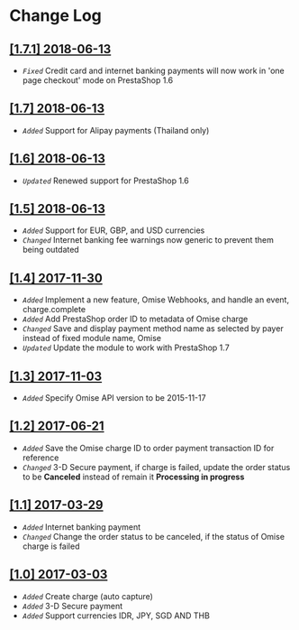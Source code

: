 # Change Log

## [[1.7.1] 2018-06-13](https://github.com/omise/omise-prestashop/releases/tag/v1.7.1)
- *`Fixed`* Credit card and internet banking payments will now work in 'one page checkout' mode on PrestaShop 1.6

## [[1.7] 2018-06-13](https://github.com/omise/omise-prestashop/releases/tag/v1.7)
- *`Added`* Support for Alipay payments (Thailand only)

## [[1.6] 2018-06-13](https://github.com/omise/omise-prestashop/releases/tag/v1.6)
- *`Updated`* Renewed support for PrestaShop 1.6

## [[1.5] 2018-06-13](https://github.com/omise/omise-prestashop/releases/tag/v1.5)
- *`Added`* Support for EUR, GBP, and USD currencies
- *`Changed`* Internet banking fee warnings now generic to prevent them being outdated

## [[1.4] 2017-11-30](https://github.com/omise/omise-prestashop/releases/tag/v1.4)
- *`Added`* Implement a new feature, Omise Webhooks, and handle an event, charge.complete
- *`Added`* Add PrestaShop order ID to metadata of Omise charge
- *`Changed`* Save and display payment method name as selected by payer instead of fixed module name, Omise
- *`Updated`* Update the module to work with PrestaShop 1.7

## [[1.3] 2017-11-03](https://github.com/omise/omise-prestashop/releases/tag/v1.3)
- *`Added`* Specify Omise API version to be 2015-11-17

## [[1.2] 2017-06-21](https://github.com/omise/omise-prestashop/releases/tag/v1.2)
- *`Added`* Save the Omise charge ID to order payment transaction ID for reference
- *`Changed`* 3-D Secure payment, if charge is failed, update the order status to be **Canceled** instead of remain it **Processing in progress**

## [[1.1] 2017-03-29](https://github.com/omise/omise-prestashop/releases/tag/v1.1)
- *`Added`* Internet banking payment
- *`Changed`* Change the order status to be canceled, if the status of Omise charge is failed

## [[1.0] 2017-03-03](https://github.com/omise/omise-prestashop/releases/tag/v1.0)
- *`Added`* Create charge (auto capture)
- *`Added`* 3-D Secure payment
- *`Added`* Support currencies IDR, JPY, SGD AND THB